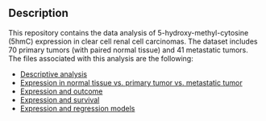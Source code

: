 ## Description
This repository contains the data analysis of 5-hydroxy-methyl-cytosine (5hmC) expression in clear cell renal cell carcinomas. The dataset includes 70 primary tumors (with paired normal tissue) and 41 metastatic tumors. The files associated with this analysis are the following:

* [Descriptive analysis](https://github.com/alcideschaux/5hmC-Kidney/blob/master/01_K5.md)
* [Expression in normal tissue vs. primary tumor vs. metastatic tumor](https://github.com/alcideschaux/5hmC-Kidney/blob/master/02_K5.md)
* [Expression and outcome]()
* [Expression and survival]()
* [Expression and regression models]()
